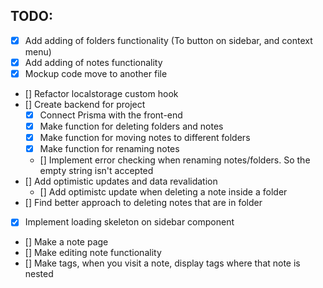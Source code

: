 ## TODO:

- [x] Add adding of folders functionality (To button on sidebar, and context menu)
- [x] Add adding of notes functionality
- [x] Mockup code move to another file
- [] Refactor localstorage custom hook
- [] Create backend for project
  - [x] Connect Prisma with the front-end
  - [x] Make function for deleting folders and notes
  - [x] Make function for moving notes to different folders
  - [x] Make function for renaming notes
  - [] Implement error checking when renaming notes/folders. So the empty string isn't accepted
- [] Add optimistic updates and data revalidation
  - [] Add optimistc update when deleting a note inside a folder
- [] Find better approach to deleting notes that are in folder
- [x] Implement loading skeleton on sidebar component
- [] Make a note page
- [] Make editing note functionality
- [] Make tags, when you visit a note, display tags where that note is nested
